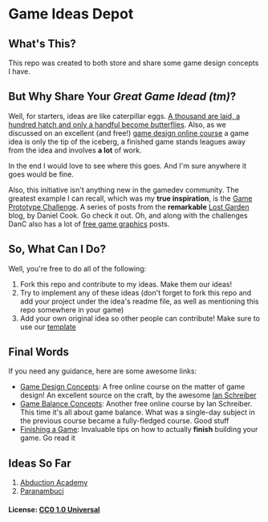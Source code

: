 # Game Ideas Depot

## What's This?

This repo was created to both store and share some game design concepts I have.

## But Why Share Your *Great Game Idead (tm)*?

Well, for starters, ideas are like caterpillar eggs. [A thousand are laid, a hundred hatch and only a handful become butterflies](http://www.gamecareerguide.com/features/614/the_idea_is_not_the_.php). Also, as we discussed on an excellent (and free!) [game design online course](https://gamedesignconcepts.wordpress.com/) a game idea is only the tip of the iceberg, a finished game stands leagues away from the idea and involves **a lot** of work.

In the end I would love to see where this goes. And I'm sure anywhere it goes would be fine.

Also, this initiative isn't anything new in the gamedev community. The greatest example I can recall, which was my **true inspiration**, is the [Game Prototype Challenge](http://lunar.lostgarden.com/labels/prototyping%20challenge.html). A series of posts from the **remarkable** [Lost Garden](http://www.lostgarden.com/) blog, by Daniel Cook. Go check it out. Oh, and along with the challenges DanC also has a lot of [free game graphics](http://lunar.lostgarden.com/labels/free%20game%20graphics.html) posts.

## So, What Can I Do?

Well, you're free to do all of the following:

1. Fork this repo and contribute to my ideas. Make them our ideas!
2. Try to implement any of these ideas (don't forget to fork this repo and add your project under the idea's readme file, as well as mentioning this repo somewhere in your game)
3. Add your own original idea so other people can contribute! Make sure to use our [template](BASE_GDD.md)

## Final Words

If you need any guidance, here are some awesome links:

- [Game Design Concepts](https://gamedesignconcepts.wordpress.com/): A free online course on the matter of game design! An excellent source on the craft, by the awesome [Ian Schreiber](https://twitter.com/ianschreiber)
- [Game Balance Concepts](https://gamebalanceconcepts.wordpress.com/): Another free online course by Ian Schreiber. This time it's all about game balance. What was a single-day subject in the previous course became a fully-fledged course. Good stuff
- [Finishing a Game](http://makegames.tumblr.com/post/1136623767/finishing-a-game): Invaluable tips on how to actually **finish** building your game. Go read it

## Ideas So Far

1. [Abduction Academy](ABDUCTION_ACADEMY.md)
2. [Paranambuci](PARANAMBUCO.md)

#### License: [CC0 1.0 Universal](LICENSE)

